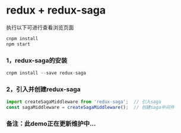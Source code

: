 # redux + redux-saga
执行以下可进行查看浏览页面
```javascript
cnpm install
npm start
```
### 1，redux-saga的安装
```javascript
cnpm install --save redux-saga
```
### 2，引入并创建redux-saga
```javascript
import createSagaMiddleware from 'redux-saga';  // 引入saga
const sagaMiddleware = createSagaMiddleware();  // 创建saga中间件
```

### 备注：此demo正在更新维护中...